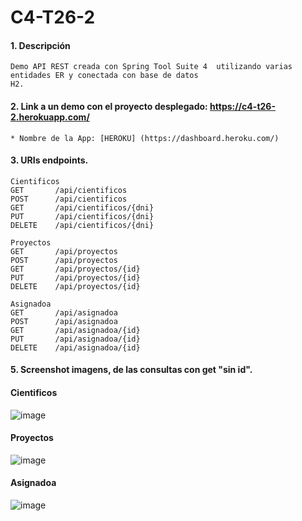 # C4-T26-2

#### 1. Descripción
```
Demo API REST creada con Spring Tool Suite 4  utilizando varias entidades ER y conectada con base de datos 
H2.
```

#### 2. Link a un demo con el proyecto desplegado: https://c4-t26-2.herokuapp.com/

```
* Nombre de la App: [HEROKU] (https://dashboard.heroku.com/)
```
#### 3. URIs endpoints.
```
Cientificos
GET       /api/cientificos
POST      /api/cientificos
GET       /api/cientificos/{dni}
PUT       /api/cientificos/{dni}
DELETE    /api/cientificos/{dni}

Proyectos
GET       /api/proyectos
POST      /api/proyectos
GET       /api/proyectos/{id}
PUT       /api/proyectos/{id}
DELETE    /api/proyectos/{id}

Asignadoa
GET       /api/asignadoa
POST      /api/asignadoa
GET       /api/asignadoa/{id}
PUT       /api/asignadoa/{id}
DELETE    /api/asignadoa/{id}
```

#### 5. Screenshot imagens, de las consultas con get "sin id".
#### Cientificos
![image](https://user-images.githubusercontent.com/55554433/185460125-927b5f14-63e2-48a6-99ea-37da295b7998.png)

#### Proyectos
![image](https://user-images.githubusercontent.com/55554433/185459953-3376e994-664f-473b-998c-15bba6279628.png)

#### Asignadoa
![image](https://user-images.githubusercontent.com/55554433/185459802-8ec9c946-4f30-4cb6-8890-bcd98d7d2a76.png)

